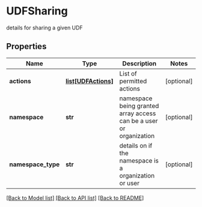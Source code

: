 # UDFSharing

details for sharing a given UDF
## Properties
Name | Type | Description | Notes
------------ | ------------- | ------------- | -------------
**actions** | [**list[UDFActions]**](UDFActions.md) | List of permitted actions | [optional] 
**namespace** | **str** | namespace being granted array access can be a user or organization | [optional] 
**namespace_type** | **str** | details on if the namespace is a organization or user | [optional] 

[[Back to Model list]](../README.md#documentation-for-models) [[Back to API list]](../README.md#documentation-for-api-endpoints) [[Back to README]](../README.md)


